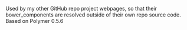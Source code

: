 Used by my other GitHub repo project webpages, so that their bower_components are resolved outside of their own repo source code.
Based on Polymer 0.5.6
